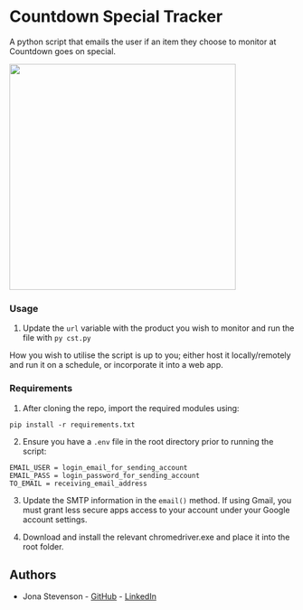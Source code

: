 # Countdown Special Tracker

A python script that emails the user if an item they choose to monitor at Countdown goes on special.

<img src="https://i.imgur.com/tzlDfQZ.png" width="400">

### Usage

1. Update the ```url``` variable with the product you wish to monitor and run the file with ```py cst.py```

How you wish to utilise the script is up to you; either host it locally/remotely and run it on a schedule, or incorporate it into a web app.

### Requirements

1. After cloning the repo, import the required modules using:
```
pip install -r requirements.txt
```

2. Ensure you have a `.env` file in the root directory prior to running the script:
```
EMAIL_USER = login_email_for_sending_account
EMAIL_PASS = login_password_for_sending_account
TO_EMAIL = receiving_email_address
```
3. Update the SMTP information in the ```email()``` method. If using Gmail, you must grant less secure apps access to your account under your Google account settings.

4. Download and install the relevant chromedriver.exe and place it into the root folder.


## Authors

* Jona Stevenson - [GitHub](https://github.com/Jona-NZ) - [LinkedIn](https://www.linkedin.com/in/jona-stevenson-nz/)
